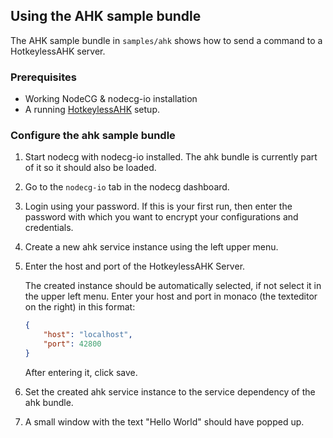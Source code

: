 ## Using the AHK sample bundle

The AHK sample bundle in `samples/ahk` shows how to send a command to a HotkeylessAHK server.

### Prerequisites

* Working NodeCG & nodecg-io installation
* A running [HotkeylessAHK](https://github.com/sebinside/HotkeylessAHK) setup.

### Configure the ahk sample bundle

1. Start nodecg with nodecg-io installed. The ahk bundle is currently part of it so it should also be loaded.

2. Go to the `nodecg-io` tab in the nodecg dashboard.

3. Login using your password. If this is your first run, then enter the password with which you want to encrypt your configurations and credentials.

4. Create a new ahk service instance using the left upper menu.

5. Enter the host and port of the HotkeylessAHK Server.

   The created instance should be automatically selected, if not select it in the upper left menu. Enter your host and port in monaco (the texteditor on the right) in this format:

   ```json
   {
       "host": "localhost",
       "port": 42800
   }
   ```

   After entering it, click save.

6. Set the created ahk service instance to the service dependency of the ahk bundle.

7. A small window with the text "Hello World" should have popped up.

